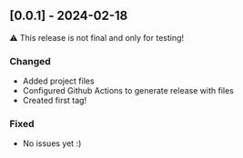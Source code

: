 ## [0.0.1] - 2024-02-18

:warning: This release is not final and only for testing!
### Changed

- Added project files
- Configured Github Actions to generate release with files
- Created first tag!

### Fixed

- No issues yet :)


<!-- [0.1.1]: https://github.com/carTloyal123/cryze-android/compare/v0.0.1...v0.1.1 -->
[0.1.0]: https://github.com/carTloyal123/cryze-android/releases/tag/v0.0.1